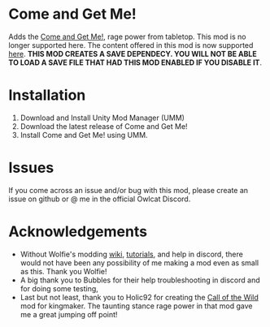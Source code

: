 # Come and Get Me!

Adds the [Come and Get Me!](https://www.d20pfsrd.com/classes/core-classes/barbarian/rage-powers/paizo-rage-powers/come-and-get-me-ex/), rage power from tabletop. This mod is no longer supported here. The content offered in this mod is now supported [here](https://github.com/Envibel/MartialExcellence). **THIS MOD CREATES A SAVE DEPENDECY. YOU WILL NOT BE ABLE TO LOAD A SAVE FILE THAT HAD THIS MOD ENABLED IF YOU DISABLE IT**.


# Installation

1. Download and Install Unity Mod Manager (UMM)
2. Download the latest release of Come and Get Me!
3. Install Come and Get Me! using UMM.

# Issues

If you come across an issue and/or bug with this mod, please create an issue on github or @ me in the official Owlcat Discord.

# Acknowledgements

* Without Wolfie's modding [wiki](https://github.com/WittleWolfie/OwlcatModdingWiki/wiki), [tutorials](https://wittlewolfie.github.io/WW-Blueprint-Core/articles/intro.html), and help in discord, there would not have been any possibility of me making a mod even as small as this. Thank you Wolfie!
* A big thank you to Bubbles for their help troubleshooting in discord and for doing some testing,
* Last but not least, thank you to Holic92 for creating the [Call of the Wild](https://www.nexusmods.com/pathfinderkingmaker/mods/112) mod for kingmaker. The taunting stance rage power in that mod gave me a great jumping off point!

